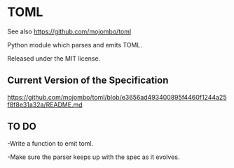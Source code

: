 TOML
====

See also https://github.com/mojombo/toml

Python module which parses and emits TOML.

Released under the MIT license.

Current Version of the Specification
------------------------------------

https://github.com/mojombo/toml/blob/e3656ad493400895f4460f1244a25f8f8e31a32a/README.md

TO DO
-----

-Write a function to emit toml.

-Make sure the parser keeps up with the spec as it evolves.